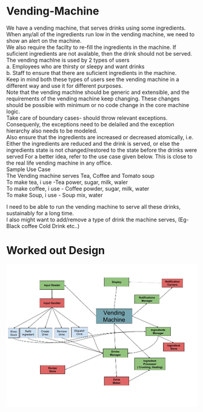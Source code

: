 # Vending-Machine
We have a vending machine, that serves drinks using some ingredients. When any/all of the ingredients run low in the vending machine, we need to show an alert on the machine.  
We also require the facilty to re-fill the ingredients in the machine. 
If suficient ingredients are not avalable, then the drink should not be served.  
The vending machlne is used by 2 types of users  
  a. Employees who are thirsty or sleepy and want drinks  
  b. Staff to ensure that there are suficient ingredients in the machine.  
Keep in mind both these types of users see the vending machine in a different way and use it for different purposes.  
Note that the vending machlne should be generic and extensible, and the requírements of the vending machine keep changing. These changes should be possibie with minimum or no code change in the core machine logic.  
Take care of boundary cases- should throw relevant exceptions.  
Consequenly, the exceptions need to be delailed and the exception hierarchy also needs to be modeled.  
Also ensure that the ingredients are increased or decreased atomically, i.e. 
Either the ingredients are reduced and the drink is served, or else the ingredients state is not changed/restored to the state before the drinks were served
For a better idea, refer to the use case given below. This is close to the real life vending machine in any office.  
Sample Use Case  
The Vending machine serves Tea, Coffee and Tomato soup  
To make tea, i use -Tea power, sugar, milk, waler  
To make coffee, i use - Coffee powder, sugar, milk, water  
To make Soup, i use - Soup mix, water  

I need to be able to run the vending machine to serve all these drinks, sustainably for a long time.  
I also might want to add/remove a type of drink the machine serves, (Eg- Black coffee
Cold Drink etc..)  

# Worked out Design
![alt text](https://raw.githubusercontent.com/dubeyanurag/Vending-Machine/master/Vending%20Machine.jpg)
